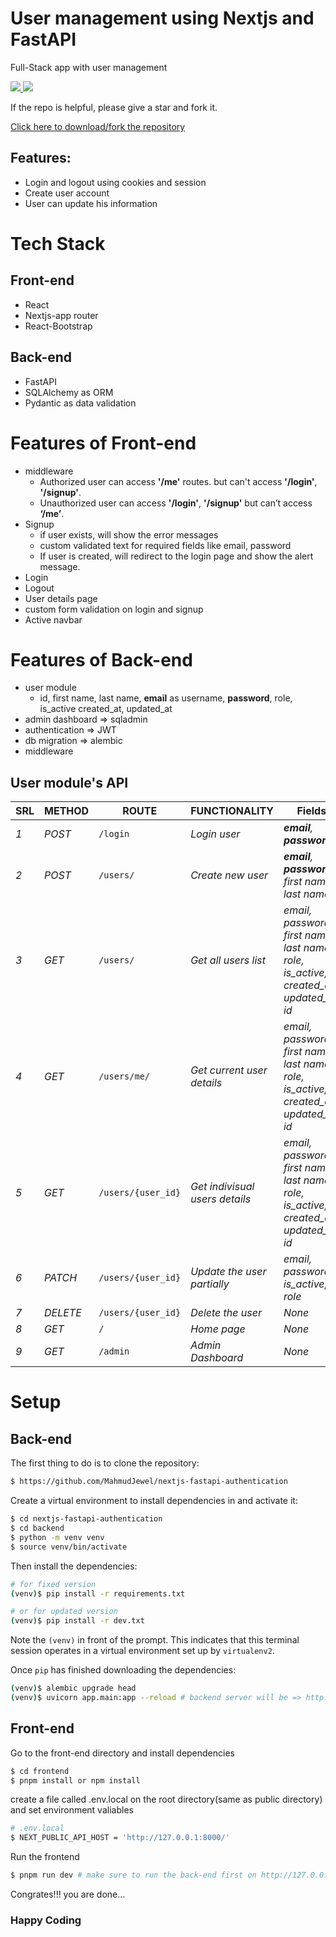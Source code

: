 # User management using Nextjs and FastAPI
Full-Stack app with user management
<p>
    <a href="https://github.com/MahmudJewel/nextjs-fastapi-authentication/fork">
        <img src="https://img.shields.io/github/forks/MahmudJewel/nextjs-fastapi-authentication.svg?style=social&label=Fork" />
    </a>
    <a href="https://github.com/MahmudJewel/nextjs-fastapi-authentication/fork">
        <img src="https://img.shields.io/github/stars/MahmudJewel/nextjs-fastapi-authentication.svg?style=social&label=Stars" />
    </a>
    <!-- <a href="https://github.com/MahmudJewel/nextjs-fastapi-authentication/fork">
        <img src="https://img.shields.io/nuget/dt/Azylee.Core.svg" />
    </a> -->
</p>
<p>
    If the repo is helpful, please give a star and fork it.
</p>
<a href="https://github.com/MahmudJewel/nextjs-fastapi-authentication/fork">
    Click here to download/fork the repository
</a>

## Features:
* Login and logout using cookies and session
* Create user account
* User can update his information

# Tech Stack
## Front-end
* React
* Nextjs-app router
* React-Bootstrap
## Back-end
* FastAPI
* SQLAlchemy as ORM
* Pydantic as data validation

# Features of Front-end
* middleware
    * Authorized user can access **'/me'** routes. but can't access **'/login'**,  **'/signup'**.
    * Unauthorized user can access  **'/login'**, **'/signup'** but can’t access **‘/me’**.
* Signup
    * if user exists, will show the error messages
    * custom validated text for required fields like email, password
    * If user is created, will redirect to the login page and show the alert message.
* Login
* Logout
* User details page
* custom form validation on login and signup
* Active navbar


<!-- =========================================== Back-end ========================== -->

# Features of Back-end
* user module
    - id, first name, last name, **email** as username, **password**, role, is_active created_at, updated_at 
* admin dashboard => sqladmin
* authentication => JWT
* db migration => alembic
* middleware

## User module's API
| SRL | METHOD | ROUTE | FUNCTIONALITY | Fields | 
| ------- | ------- | ----- | ------------- | ------------- |
| *1* | *POST* | ```/login``` | _Login user_| _**email**, **password**_|
| *2* | *POST* | ```/users/``` | _Create new user_|_**email**, **password**, first name, last name_|
| *3* | *GET* | ```/users/``` | _Get all users list_|_email, password, first name, last name, role, is_active, created_at, updated_at, id_|
| *4* | *GET* | ```/users/me/``` | _Get current user details_|_email, password, first name, last name, role, is_active, created_at, updated_at, id_|
| *5* | *GET* | ```/users/{user_id}``` | _Get indivisual users details_|_email, password, first name, last name, role, is_active, created_at, updated_at, id_|
| *6* | *PATCH* | ```/users/{user_id}``` | _Update the user partially_|_email, password, is_active, role_|
| *7* | *DELETE* | ```/users/{user_id}``` | _Delete the user_|_None_|
| *8* | *GET* | ```/``` | _Home page_|_None_|
| *9* | *GET* | ```/admin``` | _Admin Dashboard_|_None_|


# Setup
## Back-end
The first thing to do is to clone the repository:
```sh
$ https://github.com/MahmudJewel/nextjs-fastapi-authentication
```

Create a virtual environment to install dependencies in and activate it:
```sh
$ cd nextjs-fastapi-authentication
$ cd backend
$ python -m venv venv
$ source venv/bin/activate
```
Then install the dependencies:
```sh
# for fixed version
(venv)$ pip install -r requirements.txt

# or for updated version
(venv)$ pip install -r dev.txt
```
Note the `(venv)` in front of the prompt. This indicates that this terminal
session operates in a virtual environment set up by `virtualenv2`.

Once `pip` has finished downloading the dependencies:
```sh
(venv)$ alembic upgrade head
(venv)$ uvicorn app.main:app --reload # backend server will be => http://127.0.0.1:8000/
```
## Front-end
Go to the front-end directory and install dependencies
```sh
$ cd frontend
$ pnpm install or npm install
```
create a file called .env.local on the root directory(same as public directory) and set environment valiables
```sh
# .env.local
$ NEXT_PUBLIC_API_HOST = 'http://127.0.0.1:8000/'
```
Run the frontend
```sh
$ pnpm run dev # make sure to run the back-end first on http://127.0.0.1:8000/
```
Congrates!!! you are done...

### Happy Coding

